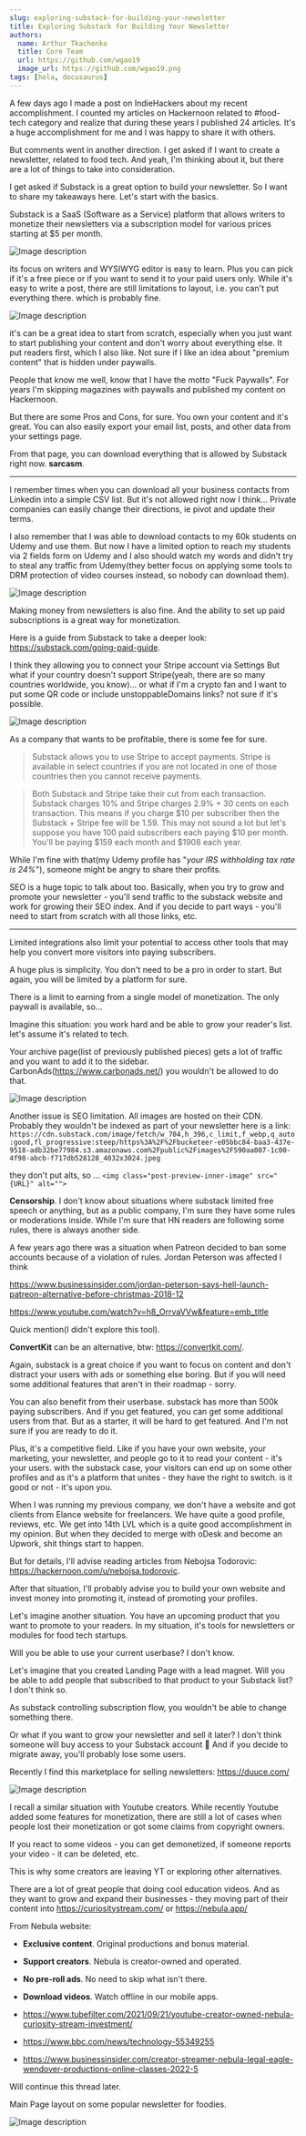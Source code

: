 ```yaml
---
slug: exploring-substack-for-building-your-newsletter
title: Exploring Substack for Building Your Newsletter
authors:
  name: Arthur Tkachenko
  title: Core Team
  url: https://github.com/wgao19
  image_url: https://github.com/wgao19.png
tags: [hola, docusaurus]
---
```


A few days ago I made a post on IndieHackers about my recent accomplishment. I counted my articles on Hackernoon related to #food-tech category and realize that during these years I published 24 articles. It's a huge accomplishment for me and I was happy to share it with others.

But comments went in another direction. I get asked if I want to create a newsletter, related to food tech. And yeah, I'm thinking about it, but there are a lot of things to take into consideration.

I get asked if Substack is a great option to build your newsletter. So I want to share my takeaways here.
Let's start with the basics.

Substack is a SaaS (Software as a Service) platform that allows writers to monetize their newsletters via a subscription model for various prices starting at $5 per month.


![Image description](https://dev-to-uploads.s3.amazonaws.com/uploads/articles/wghq0wmxwynhuzs2li8y.png)
 

its focus on writers and WYSIWYG editor is easy to learn. Plus you can pick if it's a free piece or if you want to send it to your paid users only. While it's easy to write a post, there are still limitations to layout, i.e. you can't put everything there. which is probably fine.

![Image description](https://dev-to-uploads.s3.amazonaws.com/uploads/articles/124xithbow7opobviseb.png)
 

it's can be a great idea to start from scratch, especially when you just want to start publishing your content and don't worry about everything else. It put readers first, which I also like. Not sure if I like an idea about "premium content" that is hidden under paywalls.

People that know me well, know that I have the motto "Fuck Paywalls". For years I'm skipping magazines with paywalls and published my content on Hackernoon.

But there are some Pros and Cons, for sure.
You own your content and it's great.
You can also easily export your email list, posts, and other data from your settings page.

From that page, you can download everything that is allowed by Substack right now. **sarcasm**.


---

I remember times when you can download all your business contacts from Linkedin into a simple CSV list. But it's not allowed right now I think... Private companies can easily change their directions, ie pivot and update their terms.

  
I also remember that I was able to download contacts to my 60k students on Udemy and use them. But now I have a limited option to reach my students via 2 fields form on Udemy and I also should watch my words and didn't try to steal any traffic from Udemy(they better focus on applying some tools to DRM protection of video courses instead, so nobody can download them).

![Image description](https://dev-to-uploads.s3.amazonaws.com/uploads/articles/3ckgfsa7nsgrymor6xce.png)
 
  
Making money from newsletters is also fine. And the ability to set up paid subscriptions is a great way for monetization.
 
Here is a guide from Substack to take a deeper look: https://substack.com/going-paid-guide.
  
I think they allowing you to connect your Stripe account via Settings
But what if your country doesn't support Stripe(yeah, there are so many countries worldwide, you know)...
or what if I'm a crypto fan and I want to put some QR code or include unstoppableDomains links? not sure if it's possible.
  
![Image description](https://dev-to-uploads.s3.amazonaws.com/uploads/articles/girz814v6bgw8qs7oztm.png)
 

As a company that wants to be profitable, there is some fee for sure.

> Substack allows you to use Stripe to accept payments. Stripe is available in select countries if you are not located in one of those countries then you cannot receive payments.

> Both Substack and Stripe take their cut from each transaction. Substack charges 10% and Stripe charges 2.9% + 30 cents on each transaction. This means if you charge $10 per subscriber then the Substack + Stripe fee will be 1.59.
> This may not sound a lot but let's suppose you have 100 paid subscribers each paying $10 per month. You'll be paying $159 each month and $1908 each year.
  
While I'm fine with that(my Udemy profile has "_your IRS withholding tax rate is 24%_"), someone might be angry to share their profits.
  
SEO is a huge topic to talk about too. Basically, when you try to grow and promote your newsletter - you'll send traffic to the substack website and work for growing their SEO index. And if you decide to part ways - you'll need to start from scratch with all those links, etc.


---
 
Limited integrations also limit your potential to access other tools that may help you convert more visitors into paying subscribers.
  
A huge plus is simplicity. You don't need to be a pro in order to start. But again, you will be limited by a platform for sure.
  
There is a limit to earning from a single model of monetization. The only paywall is available, so...
  
Imagine this situation: you work hard and be able to grow your reader's list. let's assume it's related to tech.
  
Your archive page(list of previously published pieces) gets a lot of traffic and you want to add it to the sidebar. CarbonAds(https://www.carbonads.net/) you wouldn't be allowed to do that.

![Image description](https://dev-to-uploads.s3.amazonaws.com/uploads/articles/onqpeg3hvbbdhq1ituiy.png)
 


  
Another issue is SEO limitation. All images are hosted on their CDN. Probably they wouldn't be indexed as part of your newsletter here is a link: `https://cdn.substack.com/image/fetch/w_704,h_396,c_limit,f_webp,q_auto:good,fl_progressive:steep/https%3A%2F%2Fbucketeer-e05bbc84-baa3-437e-9518-adb32be77984.s3.amazonaws.com%2Fpublic%2Fimages%2F590aa007-1c00-4f98-abcb-f717db528128_4032x3024.jpeg`

they don't put alts, so ...
`<img class="post-preview-inner-image" src="{URL}" alt="">`
  
**Censorship**. I don't know about situations where substack limited free speech or anything, but as a public company, I'm sure they have some rules or moderations inside. While I'm sure that HN readers are following some rules, there is always another side.
  
A few years ago there was a situation when Patreon decided to ban some accounts because of a violation of rules. Jordan Peterson was affected I think

https://www.businessinsider.com/jordan-peterson-says-hell-launch-patreon-alternative-before-christmas-2018-12

https://www.youtube.com/watch?v=h8_OrrvaVVw&feature=emb_title

  
Quick mention(I didn't explore this tool).
  
**ConvertKit** can be an alternative, btw: https://convertkit.com/.
  
Again, substack is a great choice if you want to focus on content and don't distract your users with ads or something else boring. But if you will need some additional features that aren't in their roadmap - sorry.
  
You can also benefit from their userbase. substack has more than 500k paying subscribers. And if you get featured, you can get some additional users from that. But as a starter, it will be hard to get featured. And I'm not sure if you are ready to do it.
  
Plus, it's a competitive field. Like if you have your own website, your marketing, your newsletter, and people go to it to read your content - it's your users. with the substack case, your visitors can end up on some other profiles and as it's a platform that unites - they have the right to switch. is it good or not - it's upon you.
  
When I was running my previous company, we don't have a website and got clients from Elance website for freelancers. We have quite a good profile, reviews, etc. We get into 14th LVL which is a quite good accomplishment in my opinion. But when they decided to merge with oDesk and become an Upwork, shit things start to happen.
  
But for details, I'll advise reading articles from Nebojsa Todorovic: https://hackernoon.com/u/nebojsa.todorovic.
  
After that situation, I'll probably advise you to build your own website and invest money into promoting it, instead of promoting your profiles.
  
Let's imagine another situation. You have an upcoming product that you want to promote to your readers. In my situation, it's tools for newsletters or modules for food tech startups.
  
Will you be able to use your current userbase? I don't know.
 
Let's imagine that you created Landing Page with a lead magnet. Will you be able to add people that subscribed to that product to your Substack list? I don't think so.
  
As substack controlling subscription flow, you wouldn't be able to change something there.
  
Or what if you want to grow your newsletter and sell it later? I don't think someone will buy access to your Substack account 🙂
And if you decide to migrate away, you'll probably lose some users.
  
Recently I find this marketplace for selling newsletters: https://duuce.com/

![Image description](https://dev-to-uploads.s3.amazonaws.com/uploads/articles/xsuw4nwu4mfmw62fkqjb.png)
 
  
I recall a similar situation with Youtube creators. While recently Youtube added some features for monetization, there are still a lot of cases when people lost their monetization or got some claims from copyright owners.
  
If you react to some videos - you can get demonetized, if someone reports your video - it can be deleted, etc.
  
This is why some creators are leaving YT or exploring other alternatives.
  
There are a lot of great people that doing cool education videos. And as they want to grow and expand their businesses - they moving part of their content into https://curiositystream.com/ or https://nebula.app/

From Nebula website:
- **Exclusive content**. Original productions and bonus material.
- **Support creators**. Nebula is creator-owned and operated.
- **No pre-roll ads**. No need to skip what isn't there.
- **Download videos**. Watch offline in our mobile apps.

- https://www.tubefilter.com/2021/09/21/youtube-creator-owned-nebula-curiosity-stream-investment/
- https://www.bbc.com/news/technology-55349255
- https://www.businessinsider.com/creator-streamer-nebula-legal-eagle-wendover-productions-online-classes-2022-5
  
Will continue this thread later.
  
Main Page layout on some popular newsletter for foodies.

![Image description](https://dev-to-uploads.s3.amazonaws.com/uploads/articles/mro9ynhanbahj598uau2.png)
 
